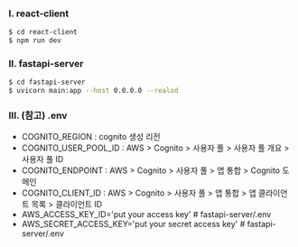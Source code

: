 ### I. react-client
```bash
$ cd react-client
$ npm run dev
```

### II. fastapi-server
```bash
$ cd fastapi-server
$ uvicorn main:app --host 0.0.0.0 --realod 
```

### III. (참고) .env
- COGNITO_REGION : cognito 생성 리전
- COGNITO_USER_POOL_ID : AWS > Cognito > 사용자 풀 > 사용자 풀 개요 > 사용자 풀 ID
- COGNITO_ENDPOINT : AWS > Cognito > 사용자 풀 > 앱 통합 > Cognito 도메인
- COGNITO_CLIENT_ID : AWS > Cognito > 사용자 풀 > 앱 통합 > 앱 클라이언트 목록 > 클라이언트 ID
- AWS_ACCESS_KEY_ID='put your access key' # fastapi-server/.env
- AWS_SECRET_ACCESS_KEY='put your secret access key' # fastapi-server/.env

